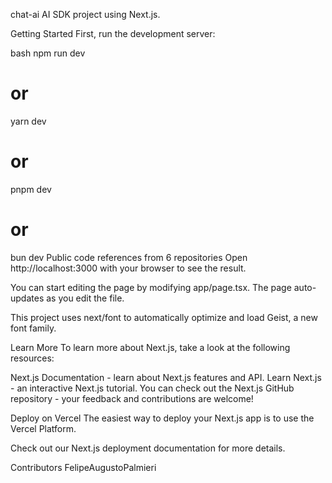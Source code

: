 chat-ai
AI SDK project using Next.js.

Getting Started
First, run the development server:

bash
npm run dev
# or
yarn dev
# or
pnpm dev
# or
bun dev
 Public code references from 6 repositories
Open http://localhost:3000 with your browser to see the result.

You can start editing the page by modifying app/page.tsx. The page auto-updates as you edit the file.

This project uses next/font to automatically optimize and load Geist, a new font family.

Learn More
To learn more about Next.js, take a look at the following resources:

Next.js Documentation - learn about Next.js features and API.
Learn Next.js - an interactive Next.js tutorial.
You can check out the Next.js GitHub repository - your feedback and contributions are welcome!

Deploy on Vercel
The easiest way to deploy your Next.js app is to use the Vercel Platform.

Check out our Next.js deployment documentation for more details.

Contributors
FelipeAugustoPalmieri
